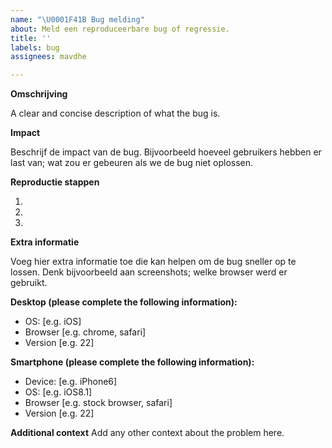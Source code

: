 ```yaml
---
name: "\U0001F41B Bug melding"
about: Meld een reproduceerbare bug of regressie.
title: ''
labels: bug
assignees: mavdhe

---
```


**Omschrijving**

A clear and concise description of what the bug is.

**Impact**

Beschrijf de impact van de bug. Bijvoorbeeld hoeveel gebruikers hebben er last van; wat zou er gebeuren als we de bug niet oplossen.


**Reproductie stappen**

1.
2.
3.

**Extra informatie**

Voeg hier extra informatie toe die kan helpen om de bug sneller op te lossen. Denk bijvoorbeeld aan screenshots; welke browser werd er gebruikt.

**Desktop (please complete the following information):**
 - OS: [e.g. iOS]
 - Browser [e.g. chrome, safari]
 - Version [e.g. 22]

**Smartphone (please complete the following information):**
 - Device: [e.g. iPhone6]
 - OS: [e.g. iOS8.1]
 - Browser [e.g. stock browser, safari]
 - Version [e.g. 22]

**Additional context**
Add any other context about the problem here.
